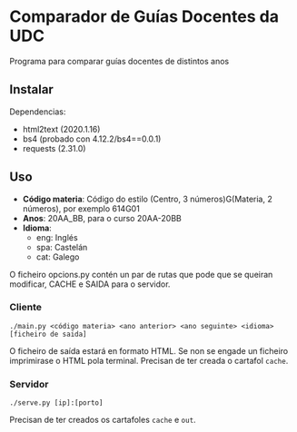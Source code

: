 # Comparador de Guías Docentes da UDC

Programa para comparar guías docentes de distintos anos

## Instalar

Dependencias:

* html2text (2020.1.16)
* bs4 (probado con 4.12.2/bs4==0.0.1)
* requests (2.31.0)

## Uso

* **Código materia**: Código do estilo (Centro, 3 números)G(Materia, 2 números), por exemplo 614G01
* **Anos**: 20AA_BB, para o curso 20AA-20BB
* **Idioma**:
	* eng: Inglés
	* spa: Castelán
	* cat: Galego

O ficheiro opcions.py contén un par de rutas que pode que se queiran modificar, CACHE e SAIDA para o servidor.

### Cliente

`./main.py <código materia> <ano anterior> <ano seguinte> <idioma> [ficheiro de saida]`

O ficheiro de saída estará en formato HTML. Se non se engade un ficheiro imprimirase o HTML pola terminal. Precisan de ter creada o cartafol `cache`.

### Servidor

`./serve.py [ip]:[porto]`

Precisan de ter creados os cartafoles `cache` e `out`.
